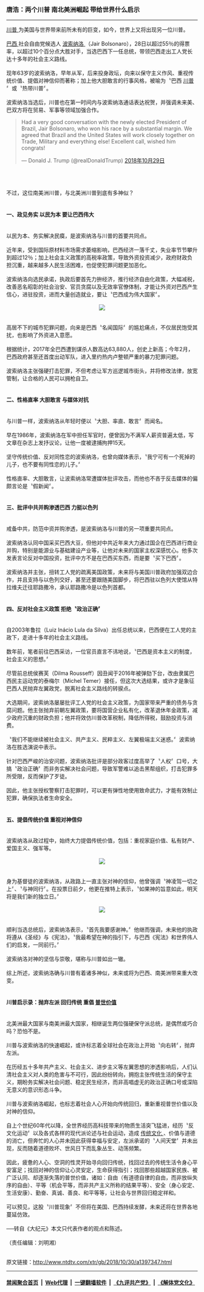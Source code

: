 ### 唐浩：两个川普 南北美洲崛起 带给世界什么启示
------------------------

<div class="wysiwyg">
 <a href="http://www.ntdtv.com/xtr/gb/articlelistbytag_川普.html" target="_blank">
  川普
 </a>
 为美国与世界带来前所未有的巨变，如今，世界上又将出现另一位川普。
 <br/>
 <br/>
 <a href="http://www.ntdtv.com/xtr/gb/articlelistbytag_巴西.html" target="_blank">
  巴西
 </a>
 社会自由党候选人
 <a href="http://www.ntdtv.com/xtr/gb/articlelistbytag_波索纳洛.html" target="_blank">
  波索纳洛
 </a>
 （Jair Bolsonaro），28日以超过55％的得票率，以超过10个百分点大胜对手，当选巴西下一任总统，带领巴西走出工人党长达十多年的社会主义路线。
 <br/>
 <br/>
 现年63岁的波索纳洛，早年从军，后来投身政坛，向来以保守主义作风、重视传统价值、提倡对神信仰而著称；加上他大胆敢言的行事风格，被喻为〝巴西
 <a href="http://www.ntdtv.com/xtr/gb/articlelistbytag_川普.html" target="_blank">
  川普
 </a>
 〞或〝热带川普〞。
 <br/>
 <br/>
 波索纳洛当选后，川普也在第一时间内与波索纳洛通话表达祝贺，并强调未来美、巴双方将在贸易、军事等领域加强合作。
 <br/>
 <blockquote class="twitter-tweet" data-lang="zh-cn">
  <p dir="ltr" lang="en">
   Had a very good conversation with the newly elected President of Brazil, Jair Bolsonaro, who won his race by a substantial margin. We agreed that Brazil and the United States will work closely together on Trade, Military and everything else! Excellent call, wished him congrats!
  </p>
  — Donald J. Trump (@realDonaldTrump)
  <a href="https://twitter.com/realDonaldTrump/status/1056885392522260480?ref_src=twsrc%5Etfw">
   2018年10月29日
  </a>
 </blockquote>
 <br/>
 <div style="clear:both;display:block;">
 </div>
 <br/>
 <br/>
 不过，这位南美洲川普，与北美洲川普到底有多神似？
 <br/>
 <br/>
 <h4>
  一、政见务实 以民为本 要让巴西伟大
 </h4>
 <br/>
 以民为本、务实解决民瘼，是波索纳洛与川普的首要共同点。
 <br/>
 <br/>
 近年来，受到国际原材料市场需求萎缩影响，巴西经济一落千丈，失业率节节攀升到超过12％；加上社会主义政策的高税率政策，导致外资投资减少，政府财政负担沉重，越来越多人民生活困难，也促使犯罪问题更加恶化。
 <br/>
 <br/>
 波索纳洛向选民承诺，执政后要首先力拚经济，推行经济自由化政策，大幅减税，改善恶名昭彰的社会治安、官员贪腐以及无效率官僚体制，才能让外资对巴西产生信心，进驻投资，进而大量创造就业，要让〝巴西成为伟大国家〞。
 <br/>
 <center>
  <br/>
  <a href="http://imgs.ntdtv.com/pic/2018/10-30/p9103361a512432324.jpg" target="_blank">
   <img border="0" src="http://imgs.ntdtv.com/pic/2018/10-30/p9103361a512432324-ss.jpg"/>
   <br/>
   <font size="-1">
   </font>
  </a>
  <br/>
 </center>
 <br/>
 高居不下的城市犯罪问题，向来是巴西〝名闻国际〞的尴尬痛点，不仅居民饱受其扰，也影响了外资进入意愿。
 <br/>
 <br/>
 根据统计，2017年全巴西遭到谋杀人数高达63,880人，创史上新高；今年2月，巴西政府甚至还首度出动军队，进入里约热内卢整顿严重的暴力犯罪问题。
 <br/>
 <br/>
 波索纳洛主张强硬打击犯罪，不但考虑让军方巡逻城市街头，并将修改法律，放宽管制，让合格的人民可以拥枪自卫。
 <br/>
 <br/>
 <h4>
  二、性格直率 大胆敢言 与媒体对抗
 </h4>
 <br/>
 与川普一样，波索纳洛从年轻时便以〝大胆、率直、敢言〞而闻名。
 <br/>
 <br/>
 早在1986年，波索纳洛在军中担任军官时，便曾因为不满军人薪资普遍太低，写文章在杂志上发抒议论，让他一度被逮捕拘押15天。
 <br/>
 <br/>
 坚守传统价值、反对同性恋的波索纳洛，也曾向媒体表示，〝我宁可有一个死掉的儿子，也不要有同性恋的儿子。〞
 <br/>
 <br/>
 性格直率、大胆敢言，让波索纳洛常遭媒体批评攻击，而他也不吝于反击媒体的偏颇言论是〝假新闻〞。
 <br/>
 <br/>
 <h4>
  三、批评中共并购渗透巴西 力挺以色列
 </h4>
 <br/>
 戒备中共，防范中资并购渗透，是波索纳洛与川普的另一项重要共同点。
 <br/>
 <br/>
 波索纳洛认同中国采买巴西大豆，但他对中共近年来大力通过国企在巴西进行商业并购，特别是能源业与基础建设产业等，让他对未来的国家主权深感忧心。他多次发表言论反对中国投资，批评中方不是在巴西买东西，而是要〝买下巴西〞。
 <br/>
 <br/>
 波索纳洛并主张，扭转工人党的疏离美国政策，未来将与美国川普政府加强双边合作，并且支持与以色列交好，甚至还要跟随美国脚步，将巴西驻以色列大使馆从特拉维夫迁往耶路撒冷，承认耶路撒冷是以色列首都。
 <br/>
 <br/>
 <h4>
  四、反对社会主义政策 拒绝〝政治正确〞
 </h4>
 <br/>
 自2003年鲁拉（Luiz Inácio Lula da Silva）出任总统以来，巴西便在工人党的主政下，走进十多年的社会主义路线。
 <br/>
 <br/>
 数年前，笔者前往巴西采访，一位官员直言不讳地说，〝巴西是资本主义的制度，社会主义的思想。〞
 <br/>
 <br/>
 尽管前总统侯赛芙（Dilma Rousseff）因丑闻于2016年被弹劾下台，改由隶属巴西民主运动党的泰梅尔（Michel Temer）接任，但这次大选结果，或许才是象征巴西人民抛弃左翼政党，脱离社会主义路线的转捩点。
 <br/>
 <br/>
 大选期间，波索纳洛屡屡批评工人党的社会主义政策，为国家带来严重的债务与贪腐问题。他主张抛弃前朝左翼政策，要将国营企业私有化，改革退休年金政策，减少政府沉重的财政负担；他并将效仿川普改革税制，降低所得税，鼓励投资与消费。
 <br/>
 <br/>
 〝我们不能继续被社会主义、共产主义、民粹主义、左翼极端主义迷惑。〞波索纳洛在胜选演说中表示。
 <br/>
 <br/>
 针对巴西严峻的治安问题，波索纳洛批评是部分政客过度高举了〝人权〞口号，大搞〝政治正确〞而非务实解决社会问题，导致军警难以追击黑帮组织，打击犯罪多所受限，反而保护了歹徒。
 <br/>
 <br/>
 因此，他主张授权警察打击犯罪时，可以更有弹性地使用致命武力，才能有效制止犯罪，确保执法者生命安全。
 <br/>
 <br/>
 <h4>
  五、提倡传统价值 重视对神信仰
 </h4>
 <br/>
 波索纳洛从政过程中，始终大力提倡传统价值，包括：重视家庭价值、私有财产、爱国主义、强军等。
 <br/>
 <center>
  <br/>
  <a href="http://imgs.ntdtv.com/pic/2018/10-30/p9103371a102596126.jpg" target="_blank">
   <img border="0" src="http://imgs.ntdtv.com/pic/2018/10-30/p9103371a102596126-ss.jpg"/>
   <br/>
   <font size="-1">
   </font>
  </a>
  <br/>
 </center>
 <br/>
 身为基督徒的波索纳洛，从政路上一直主张对神的信仰，他曾强调〝神凌驾一切之上〞、〝与神同行〞。在投票日前夕，他更在推特上表示，〝如果神的旨意如此，明天将是我们新的独立日。〞
 <br/>
 <center>
  <br/>
  <a href="http://imgs.ntdtv.com/pic/2018/10-30/p9103381a764232648.jpg" target="_blank">
   <img border="0" src="http://imgs.ntdtv.com/pic/2018/10-30/p9103381a764232648-ss.jpg"/>
   <br/>
   <font size="-1">
   </font>
  </a>
  <br/>
 </center>
 <br/>
 顺利当选总统后，波索纳洛表示，〝首先我要感谢神。〞他继而强调，未来他的执政将遵从《圣经》与《宪法》，〝我最希望在神的指引下，与巴西《宪法》和世界伟人们的启发，一同前行。〞
 <br/>
 <br/>
 波索纳洛对神的坚信与崇敬，堪称与川普如出一辙。
 <br/>
 <br/>
 综上所述，波索纳洛确与川普有着诸多神似，未来或将为巴西、南美洲带来重大改变。
 <br/>
 <br/>
 <h4>
  川普启示录：抛弃左派 回归传统 重倡
  <a href="http://www.ntdtv.com/xtr/gb/articlelistbytag_普世价值.html" target="_blank">
   普世价值
  </a>
 </h4>
 <br/>
 北美洲最大国家与南美洲最大国家，相继诞生两位强硬保守派总统，是偶然或巧合吗？恐怕不是。
 <br/>
 <br/>
 川普与波索纳洛的快速崛起，或许标志着全球社会在政治上开始〝向右转〞，抛弃左派。
 <br/>
 <br/>
 在历经五十多年共产主义、社会主义、进步主义等左翼思想的渗透影响后，人们认清社会主义对人类的危害与不可行，因此纷纷转向，拥抱主张传统生活的保守主义，期盼务实解决社会问题、稳定民生经济，而非高唱虚无的政治正确口号或深陷无意义的意识形态斗争。
 <br/>
 <br/>
 川普与波索纳洛崛起，也标志着社会人心开始向传统回归，重新重视普世价值以及对神的信仰。
 <br/>
 <br/>
 自上个世纪60年代以降，全世界经历高科技带来的物质生活突飞猛进，经历〝反文化运动〞以及各式各样的现代派论述与社会运动，造成
 <a href="http://www.ntdtv.com/xtr/gb/articlelistbytag_传统文化.html" target="_blank">
  传统文化
 </a>
 、价值与道德的消亡，但奔忙的人心并未因此获得幸福与安定，左派承诺的〝人间天堂〞并未出现，反而随着道德败坏、世风日下而乱象丛生、动荡频繁。
 <br/>
 <br/>
 因此，疲惫的人心、空洞的性灵开始寻向回归传统，找回过去的传统生活令身心平安富足；找回对神的信仰让心灵安定，生命获得指引；找回那些超越国家民族、被广泛认同、却逐渐失落的普世价值，诸如：自由（有道德自律的自由，而非放纵失序的自由）、平等（机会平等，而非共产主义所称的结果平等）、安全（身心安定、生活安康）、勤奋、真诚、善良、和平等等，让社会与世界回归稳定祥和。
 <br/>
 <br/>
 可以预见，这股〝川普现象〞不但将在美国、巴西持续发酵，未来还将在世界各地蔓延仿效。
 <br/>
 <br/>
 ──转自《大纪元》本文只代表作者的观点和陈述。
 <br/>
 <br/>
 （责任编辑：刘明湘）
 <br/>
</div>

<br/>原文链接：http://www.ntdtv.com/xtr/gb/2018/10/30/a1397347.html


------------------------
#### [禁闻聚合首页](https://github.com/gfw-breaker/banned-news/blob/master/README.md) &nbsp;|&nbsp; [Web代理](https://github.com/gfw-breaker/open-proxy/blob/master/README.md) &nbsp;|&nbsp; [一键翻墙软件](https://github.com/gfw-breaker/nogfw/blob/master/README.md) &nbsp;|&nbsp; [《九评共产党》](https://github.com/gfw-breaker/9ping.md/blob/master/README.md#九评之一评共产党是什么) &nbsp;|&nbsp; [《解体党文化》](https://github.com/gfw-breaker/jtdwh.md/blob/master/README.md#绪论)